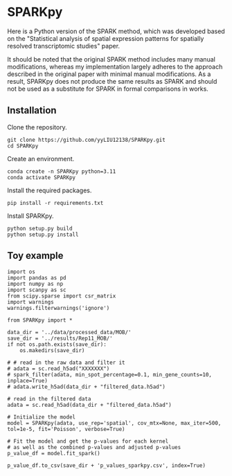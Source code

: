 # SPARKpy

Here is a Python version of the SPARK method, which was developed based on the "Statistical analysis of spatial expression patterns for spatially resolved transcriptomic studies" paper. 

It should be noted that the original SPARK method includes many manual modifications, whereas my implementation largely adheres to the approach described in the original paper with minimal manual modifications. As a result, SPARKpy does not produce the same results as SPARK and should not be used as a substitute for SPARK in formal comparisons in works.

## Installation
Clone the repository. 

```
git clone https://github.com/yyLIU12138/SPARKpy.git
cd SPARKpy
```

Create an environment.

```
conda create -n SPARKpy python=3.11
conda activate SPARKpy
```

Install the required packages.

```
pip install -r requirements.txt
```

Install SPARKpy.

```
python setup.py build
python setup.py install
```
## Toy example

```
import os
import pandas as pd
import numpy as np
import scanpy as sc
from scipy.sparse import csr_matrix
import warnings
warnings.filterwarnings('ignore')

from SPARKpy import *

data_dir = '../data/processed_data/MOB/'
save_dir = '../results/Rep11_MOB/'
if not os.path.exists(save_dir):
    os.makedirs(save_dir)

# # read in the raw data and filter it
# adata = sc.read_h5ad("XXXXXXX")
# spark_filter(adata, min_spot_percentage=0.1, min_gene_counts=10, inplace=True)
# adata.write_h5ad(data_dir + "filtered_data.h5ad")

# read in the filtered data
adata = sc.read_h5ad(data_dir + "filtered_data.h5ad")

# Initialize the model
model = SPARKpy(adata, use_rep='spatial', cov_mtx=None, max_iter=500, tol=1e-5, fit='Poisson', verbose=True)

# Fit the model and get the p-values for each kernel
# as well as the combined p-values and adjusted p-values
p_value_df = model.fit_spark()

p_value_df.to_csv(save_dir + 'p_values_sparkpy.csv', index=True)
```




